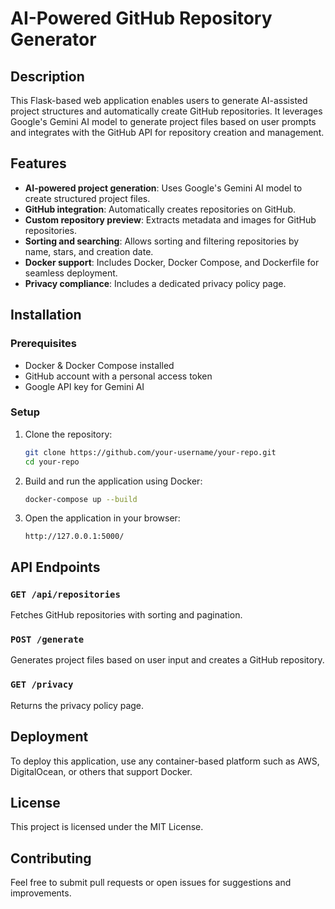 # AI-Powered GitHub Repository Generator

## Description
This Flask-based web application enables users to generate AI-assisted project structures and automatically create GitHub repositories. It leverages Google's Gemini AI model to generate project files based on user prompts and integrates with the GitHub API for repository creation and management.

## Features
- **AI-powered project generation**: Uses Google's Gemini AI model to create structured project files.
- **GitHub integration**: Automatically creates repositories on GitHub.
- **Custom repository preview**: Extracts metadata and images for GitHub repositories.
- **Sorting and searching**: Allows sorting and filtering repositories by name, stars, and creation date.
- **Docker support**: Includes Docker, Docker Compose, and Dockerfile for seamless deployment.
- **Privacy compliance**: Includes a dedicated privacy policy page.

## Installation
### Prerequisites
- Docker & Docker Compose installed
- GitHub account with a personal access token
- Google API key for Gemini AI

### Setup
1. Clone the repository:
   ```sh
   git clone https://github.com/your-username/your-repo.git
   cd your-repo
   ```
2. Build and run the application using Docker:
   ```sh
   docker-compose up --build
   ```
3. Open the application in your browser:
   ```
   http://127.0.0.1:5000/
   ```

## API Endpoints
### `GET /api/repositories`
Fetches GitHub repositories with sorting and pagination.

### `POST /generate`
Generates project files based on user input and creates a GitHub repository.

### `GET /privacy`
Returns the privacy policy page.

## Deployment
To deploy this application, use any container-based platform such as AWS, DigitalOcean, or others that support Docker.

## License
This project is licensed under the MIT License.

## Contributing
Feel free to submit pull requests or open issues for suggestions and improvements.
